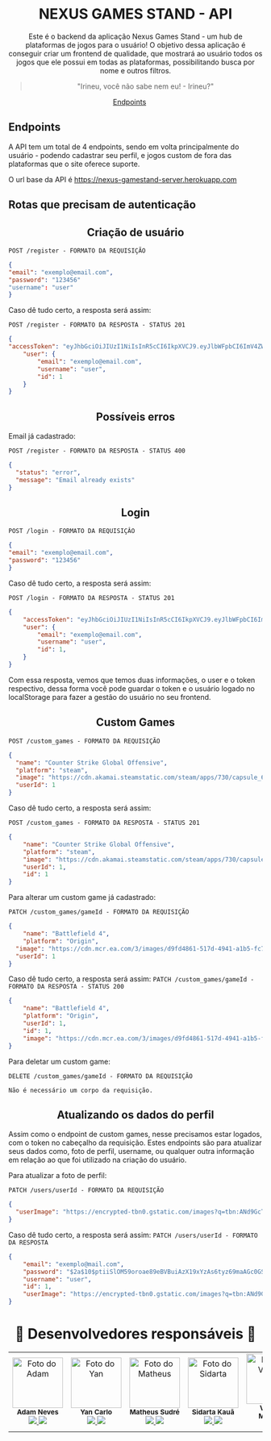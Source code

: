 <h1 align="center"> NEXUS GAMES STAND - API</h1>

<p align="center">Este é o backend da aplicação Nexus Games Stand - um hub de plataformas de jogos para o usuário! O objetivo dessa aplicação é conseguir criar um frontend de qualidade, que mostrará ao usuário todos os jogos que ele possui em todas as plataformas, possibilitando busca por nome e outros filtros.</p>

<blockquote align="center">"Irineu, você não sabe nem eu! - Irineu?"</blockquote>

<p align="center">
<a href="#endpoints">Endpoints</a>&nbsp;&nbsp;&nbsp;&nbsp;&nbsp;&nbsp;
</p>

## **Endpoints**

A API tem um total de 4 endpoints, sendo em volta principalmente do usuário - podendo cadastrar seu perfil, e jogos custom de fora das plataformas que o site oferece suporte.

O url base da API é https://nexus-gamestand-server.herokuapp.com

## Rotas que precisam de autenticação


<h2 align="center"> Criação de usuário </h2>

`POST /register - FORMATO DA REQUISIÇÃO`
```json
{
"email": "exemplo@email.com",
"password": "123456"
"username": "user"
}
```

Caso dê tudo certo, a resposta será assim:

`POST /register - FORMATO DA RESPOSTA - STATUS 201`
```json
{
"accessToken": "eyJhbGciOiJIUzI1NiIsInR5cCI6IkpXVCJ9.eyJlbWFpbCI6ImV4ZW1wbG9AbWFpbC5jb20iLCJpYXQiOjE2NjE4NzUyODMsImV4cCI6MTY2MTg3ODg4Mywic3ViIjoiNiJ9.IZLD9IX961fQ_FSDH34z7bAyKWLQ1VrXbG5sOHTTRXQ",
	"user": {
		"email": "exemplo@email.com",
		"username": "user",
		"id": 1
	}
}
```

<h2 align="center"> Possíveis erros </h2>

Email já cadastrado:

`POST /register - FORMATO DA RESPOSTA - STATUS 400`
```json
{
  "status": "error",
  "message": "Email already exists"
}
```

<h2 align="center">Login</h2>

`POST /login - FORMATO DA REQUISIÇÂO`
```json
{
"email": "exemplo@email.com",
"password": "123456"
}
```

Caso dê tudo certo, a resposta será assim:

`POST /login - FORMATO DA RESPOSTA - STATUS 201`
```json
{
	"accessToken": "eyJhbGciOiJIUzI1NiIsInR5cCI6IkpXVCJ9.eyJlbWFpbCI6ImV4ZW1wbG9AbWFpbC5jb20iLCJpYXQiOjE2NjE4NzUyODMsImV4cCI6MTY2MTg3ODg4Mywic3ViIjoiNiJ9.IZLD9IX961fQ_FSDH34z7bAyKWLQ1VrXbG5sOHTTRXQ",
	"user": {
		"email": "exemplo@email.com",
		"username": "user",
		"id": 1,
	}
}
```
Com essa resposta, vemos que temos duas informações, o user e o token respectivo, dessa forma você pode guardar o token e o usuário logado no localStorage para fazer a gestão do usuário no seu frontend.

<h2 align="center">Custom Games</h2>

`POST /custom_games - FORMATO DA REQUISIÇÃO`
```json
{
  "name": "Counter Strike Global Offensive",
  "platform": "steam",
  "image": "https://cdn.akamai.steamstatic.com/steam/apps/730/capsule_616x353.jpg?t=1641233427",
  "userId": 1
}
```

Caso dê tudo certo, a resposta será assim:

`POST /custom_games - FORMATO DA RESPOSTA - STATUS 201`
```json
{
	"name": "Counter Strike Global Offensive",
	"platform": "steam",
	"image": "https://cdn.akamai.steamstatic.com/steam/apps/730/capsule_616x353.jpg?t=1641233427",
	"userId": 1,
	"id": 1
}
```

Para alterar um custom game já cadastrado:

`PATCH /custom_games/gameId - FORMATO DA REQUISIÇÃO`
```json
{
	"name": "Battlefield 4",
	"platform": "Origin",
  "image": "https://cdn.mcr.ea.com/3/images/d9fd4861-517d-4941-a1b5-fc7d32ecd3ce/1587532055-0x0-0-0.jpg",
  "userId": 1
}
```

Caso dê tudo certo, a resposta será assim:
`PATCH /custom_games/gameId - FORMATO DA RESPOSTA - STATUS 200`
```json
{
	"name": "Battlefield 4",
	"platform": "Origin",
	"userId": 1,
	"id": 1,
	"image": "https://cdn.mcr.ea.com/3/images/d9fd4861-517d-4941-a1b5-fc7d32ecd3ce/1587532055-0x0-0-0.jpg"
}
```

Para deletar um custom game:

`DELETE /custom_games/gameId - FORMATO DA REQUISIÇÃO`
```
Não é necessário um corpo da requisição.
```

<h2 align="center"> Atualizando os dados do perfil </h2>

Assim como o endpoint de custom games, nesse precisamos estar logados, com o token no cabeçalho da requisição. Estes endpoints são para atualizar seus dados como, foto de perfil, username, ou qualquer outra informação em relação ao que foi utilizado na criação do usuário.

Para atualizar a foto de perfil:

`PATCH /users/userId - FORMATO DA REQUISIÇÃO`
```json
{
  "userImage": "https://encrypted-tbn0.gstatic.com/images?q=tbn:ANd9GcTJcerX6FFwOsAN-fVC24kFXpz0dZNvAjFUazzeEoqEag&s"
}
```

Caso dê tudo certo, a resposta será assim:
`PATCH /users/userId - FORMATO DA RESPOSTA`
```json
{
	"email": "exemplo@mail.com",
	"password": "$2a$10$ptiiSlOM59oroae89eBVBuiAzX19xYzAs6tyz69maAGc0GSbuZDye",
	"username": "user",
	"id": 1,
	"userImage": "https://encrypted-tbn0.gstatic.com/images?q=tbn:ANd9GcTJcerX6FFwOsAN-fVC24kFXpz0dZNvAjFUazzeEoqEag&s"
}
```
<h1 align="center">👥 Desenvolvedores responsáveis 👥</h1> 

<table align="center">
  <tr>
    <td align="center">
        <img src="https://avatars.githubusercontent.com/u/93692439?v=4" width="100px;" alt="Foto do Adam"/><br>        
        <sub>
          <b>Adam Neves</b> <br/>
            <a href="https://github.com/adamsnows" target="_blank"><img src="https://img.shields.io/badge/GitHub-100000?style=for-the-badge&logo=github&logoColor=white" target="_blank"/>
            <a href="https://www.linkedin.com/in/adam-neves/" target="_blank"><img src="https://img.shields.io/badge/-LinkedIn-%230077B5?style=for-the-badge&logo=linkedin&logoColor=white" target="_blank"/>
        </sub>
    </td>
    <td align="center">
        <img src="https://avatars.githubusercontent.com/u/40778394?v=4" width="100px;" alt="Foto do Yan"/><br>        
        <sub>
            <b>Yan Carlo</b> <br/>
            <a href="https://github.com/yancarlodev" target="_blank"><img src="https://img.shields.io/badge/GitHub-100000?style=for-the-badge&logo=github&logoColor=white" target="_blank"/>
                <a href="https://www.linkedin.com/in/yancarlodev/" target="_blank"><img src="https://img.shields.io/badge/-LinkedIn-%230077B5?style=for-the-badge&logo=linkedin&logoColor=white" target="_blank"/>
        </sub>
    </td>
    <td align="center">
        <img src="https://avatars.githubusercontent.com/u/100591242?v=4" width="100px;" alt="Foto do Matheus"/><br>        
        <sub>
          <b>Matheus Sudré</b> <br/>
            <a href="https://github.com/mathsudre" target="_blank"><img src="https://img.shields.io/badge/GitHub-100000?style=for-the-badge&logo=github&logoColor=white" target="_blank"/>
                <a href="https://www.linkedin.com/in/matheus-sudre/" target="_blank"><img src="https://img.shields.io/badge/-LinkedIn-%230077B5?style=for-the-badge&logo=linkedin&logoColor=white" target="_blank"/>
        </sub>
    </td>
      <td align="center">
        <img src="https://avatars.githubusercontent.com/u/100426215?v=4" width="100px;" alt="Foto do Sidarta"/><br>          
        <sub>
          <b>Sidarta Kauã</b>  <br/>
            <a href="https://github.com/ssidartaa" target="_blank"><img src="https://img.shields.io/badge/GitHub-100000?style=for-the-badge&logo=github&logoColor=white" target="_blank"/>
                <a href="https://www.linkedin.com/in/ssidartaa/" target="_blank"><img src="https://img.shields.io/badge/-LinkedIn-%230077B5?style=for-the-badge&logo=linkedin&logoColor=white" target="_blank"/>
        </sub>
    </td>
          <td align="center">
        <img src="https://avatars.githubusercontent.com/u/101332741?v=4" width="100px;" alt="Foto do Vagner"/><br>          
        <sub>
          <b>Vagner Mengali</b>  <br/>
            <a href="https://github.com/vagnermengali" target="_blank"><img src="https://img.shields.io/badge/GitHub-100000?style=for-the-badge&logo=github&logoColor=white" target="_blank"/>
                <a href="https://www.linkedin.com/in/vagnermengali/" target="_blank"><img src="https://img.shields.io/badge/-LinkedIn-%230077B5?style=for-the-badge&logo=linkedin&logoColor=white" target="_blank"/>
        </sub>
    </td>
          <td align="center">
        <img src="https://media.licdn.com/dms/image/D4D03AQEZVrNSny5gHw/profile-displayphoto-shrink_800_800/0/1664465804585?e=1672876800&v=beta&t=iMVf537WuAA627zj-A-Ipebj0SuLNhdSf8WeDLEWrQo" width="100px;" alt="Foto do Luan"/><br>          
        <sub>
          <b>Luan Marchi</b>  <br/>
            <a href="https://github.com/marchi8" target="_blank"><img src="https://img.shields.io/badge/GitHub-100000?style=for-the-badge&logo=github&logoColor=white" target="_blank"/>
                <a href="https://www.linkedin.com/in/luan-marchi2001/" target="_blank"><img src="https://img.shields.io/badge/-LinkedIn-%230077B5?style=for-the-badge&logo=linkedin&logoColor=white" target="_blank"/>
        </sub>
    </td>    
  </tr>
</table>

